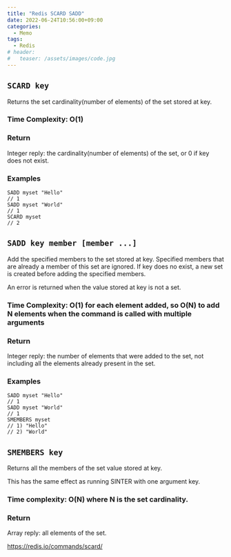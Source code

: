 ```yaml
---
title: "Redis SCARD SADD"
date: 2022-06-24T10:56:00+09:00
categories:
  - Memo
tags:
  - Redis
# header:
#   teaser: /assets/images/code.jpg
---
```


## `SCARD key`

Returns the set cardinality(number of elements) of the set stored at key.

### Time Complexity: O(1)

### Return

Integer reply: the cardinality(number of elements) of the set, or 0 if key does not exist.

### Examples

```
SADD myset "Hello"
// 1
SADD myset "World"
// 1
SCARD myset
// 2
```

## `SADD key member [member ...]`

Add the specified members to the set stored at key. Specified members that are already a member of this set are ignored. If key does no exist, a new set is created before adding the specified members.

An error is returned when the value stored at key is not a set.

### Time Complexity: O(1) for each element added, so O(N) to add N elements when the command is called with multiple arguments

### Return
Integer reply: the number of elements that were added to the set, not including all the elements already present in the set.

### Examples 

```
SADD myset "Hello"
// 1
SADD myset "World"
// 1 
SMEMBERS myset
// 1) "Hello"
// 2) "World"
```

## `SMEMBERS key`

Returns all the members of the set value stored at key.

This has the same effect as running SINTER with one argument key.

### Time complexity: O(N) where N is the set cardinality.

### Return

Array reply: all elements of the set.

<https://redis.io/commands/scard/>